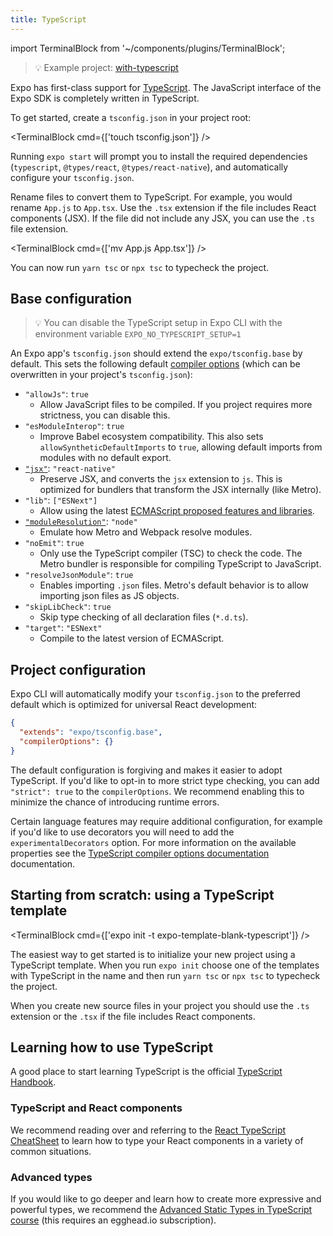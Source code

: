 ```yaml
---
title: TypeScript
---
```


import TerminalBlock from '~/components/plugins/TerminalBlock';

> 💡 Example project: [with-typescript](https://github.com/expo/examples/tree/master/with-typescript)

Expo has first-class support for [TypeScript](https://www.typescriptlang.org/). The JavaScript interface of the Expo SDK is completely written in TypeScript.

To get started, create a `tsconfig.json` in your project root:

<TerminalBlock cmd={['touch tsconfig.json']} />

Running `expo start` will prompt you to install the required dependencies (`typescript`, `@types/react`, `@types/react-native`), and automatically configure your `tsconfig.json`.

Rename files to convert them to TypeScript. For example, you would rename `App.js` to `App.tsx`. Use the `.tsx` extension if the file includes React components (JSX). If the file did not include any JSX, you can use the `.ts` file extension.

<TerminalBlock cmd={['mv App.js App.tsx']} />

You can now run `yarn tsc` or `npx tsc` to typecheck the project.

## Base configuration

> 💡 You can disable the TypeScript setup in Expo CLI with the environment variable `EXPO_NO_TYPESCRIPT_SETUP=1`

An Expo app's `tsconfig.json` should extend the `expo/tsconfig.base` by default. This sets the following default [compiler options][tsc-compileroptions] (which can be overwritten in your project's `tsconfig.json`):

- `"allowJs"`: `true`
  - Allow JavaScript files to be compiled. If you project requires more strictness, you can disable this.
- `"esModuleInterop"`: `true`
  - Improve Babel ecosystem compatibility. This also sets `allowSyntheticDefaultImports` to `true`, allowing default imports from modules with no default export.
- [`"jsx"`][tsc-jsx]: `"react-native"`
  - Preserve JSX, and converts the `jsx` extension to `js`. This is optimized for bundlers that transform the JSX internally (like Metro).
- `"lib"`: `["ESNext"]`
  - Allow using the latest [ECMAScript proposed features and libraries](https://github.com/tc39/proposals).
- [`"moduleResolution"`][tsc-moduleresolution]: `"node"`
  - Emulate how Metro and Webpack resolve modules.
- `"noEmit"`: `true`
  - Only use the TypeScript compiler (TSC) to check the code. The Metro bundler is responsible for compiling TypeScript to JavaScript.
- `"resolveJsonModule"`: `true`
  - Enables importing `.json` files. Metro's default behavior is to allow importing json files as JS objects.
- `"skipLibCheck"`: `true`
  - Skip type checking of all declaration files (`*.d.ts`).
- `"target"`: `"ESNext"`
  - Compile to the latest version of ECMAScript.

[tsc-jsx]: https://www.typescriptlang.org/docs/handbook/jsx.html
[tsc-compileroptions]: https://www.typescriptlang.org/docs/handbook/compiler-options.html
[tsc-moduleresolution]: https://www.typescriptlang.org/docs/handbook/module-resolution.html

## Project configuration

Expo CLI will automatically modify your `tsconfig.json` to the preferred default which is optimized for universal React development:

```json
{
  "extends": "expo/tsconfig.base",
  "compilerOptions": {}
}
```

The default configuration is forgiving and makes it easier to adopt TypeScript. If you'd like to opt-in to more strict type checking, you can add `"strict": true` to the `compilerOptions`. We recommend enabling this to minimize the chance of introducing runtime errors.

Certain language features may require additional configuration, for example if you'd like to use decorators you will need to add the `experimentalDecorators` option. For more information on the available properties see the [TypeScript compiler options documentation](https://www.typescriptlang.org/docs/handbook/compiler-options.html) documentation.

## Starting from scratch: using a TypeScript template

<TerminalBlock cmd={['expo init -t expo-template-blank-typescript']} />

The easiest way to get started is to initialize your new project using a TypeScript template. When you run `expo init` choose one of the templates with TypeScript in the name and then run `yarn tsc` or `npx tsc` to typecheck the project.

When you create new source files in your project you should use the `.ts` extension or the `.tsx` if the file includes React components.

## Learning how to use TypeScript

A good place to start learning TypeScript is the official [TypeScript Handbook](https://www.typescriptlang.org/docs/handbook/basic-types.html).

### TypeScript and React components

We recommend reading over and referring to the [React TypeScript CheatSheet](https://github.com/typescript-cheatsheets/react-typescript-cheatsheet) to learn how to type your React components in a variety of common situations.

### Advanced types

If you would like to go deeper and learn how to create more expressive and powerful types, we recommend the [Advanced Static Types in TypeScript course](https://egghead.io/courses/advanced-static-types-in-typescript) (this requires an egghead.io subscription).
